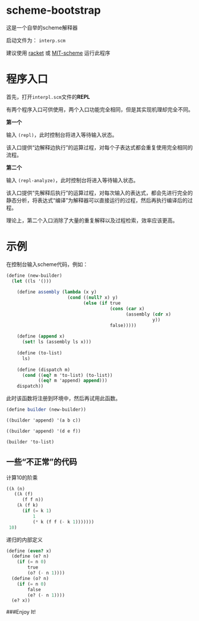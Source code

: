 # scheme-bootstrap

这是一个自举的scheme解释器

启动文件为： `interp.scm`

建议使用 [racket](http://racket-lang.org/) 或 [MIT-scheme](http://www.gnu.org/software/mit-scheme/) 运行此程序


# 程序入口

首先，打开`interpl.scm`文件的**REPL**


有两个程序入口可供使用，两个入口功能完全相同，但是其实现机理却完全不同。


**第一个**


输入 `(repl)`，此时控制台将进入等待输入状态。

该入口提供“边解释边执行”的运算过程，对每个子表达式都会重复使用完全相同的流程。

**第二个**

输入 `(repl-analyze)`，此时控制台将进入等待输入状态。

该入口提供“先解释后执行”的运算过程，对每次输入的表达式，都会先进行完全的静态分析，将表达式“编译”为解释器可以直接运行的过程，然后再执行编译后的过程。

理论上，第二个入口消除了大量的重复解释以及过程检索，效率应该更高。

# 示例

在控制台输入scheme代码，例如：

```scheme
(define (new-builder)
  (let ((ls '()))
    
    (define assembly (lambda (x y)
                       (cond ((null? x) y)
                             (else (if true
                                       (cons (car x)
                                             (assembly (cdr x)
                                                       y))
                                       false)))))
    
    (define (append x)
      (set! ls (assembly ls x)))
    
    (define (to-list)
      ls)
    
    (define (dispatch m)
      (cond ((eq? m 'to-list) (to-list))
            ((eq? m 'append) append)))
    dispatch))
```

此时该函数将注册到环境中，然后再试用此函数。

```scheme
(define builder (new-builder))

((builder 'append) '(a b c))

((builder 'append) '(d e f))

(builder 'to-list)
```

## 一些“不正常”的代码

计算10的阶乘

```scheme
((λ (n)
   ((λ (f)
      (f f n))
    (λ (f k)
      (if (= k 1)
          1
          (* k (f f (- k 1)))))))
 10)
```

递归的内部定义
```scheme
(define (even? x)
  (define (e? n)
    (if (= n 0)
        true
        (o? (- n 1))))
  (define (o? n)
    (if (= n 0)
        false
        (e? (- n 1))))
  (e? x))
```

###Enjoy It!
